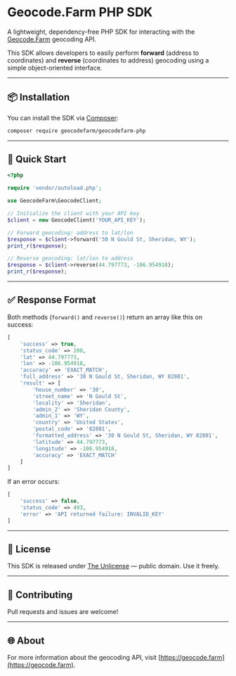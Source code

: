 # Geocode.Farm PHP SDK

A lightweight, dependency-free PHP SDK for interacting with the [Geocode.Farm](https://geocode.farm) geocoding API.

This SDK allows developers to easily perform **forward** (address to coordinates) and **reverse** (coordinates to address) geocoding using a simple object-oriented interface.

---

## 📦 Installation

You can install the SDK via [Composer](https://getcomposer.org):

```bash
composer require geocodefarm/geocodefarm-php
```

---

## 🚀 Quick Start

```php
<?php

require 'vendor/autoload.php';

use GeocodeFarm\GeocodeClient;

// Initialize the client with your API key
$client = new GeocodeClient('YOUR_API_KEY');

// Forward geocoding: address to lat/lon
$response = $client->forward('30 N Gould St, Sheridan, WY');
print_r($response);

// Reverse geocoding: lat/lon to address
$response = $client->reverse(44.797773, -106.954918);
print_r($response);
```

---

## ✅ Response Format

Both methods (`forward()` and `reverse()`) return an array like this on success:

```php
[
    'success' => true,
    'status_code' => 200,
    'lat' => 44.797773,
    'lon' => -106.954918,
    'accuracy' => 'EXACT_MATCH',
    'full_address' => '30 N Gould St, Sheridan, WY 82801',
    'result' => [
        'house_number' => '30',
        'street_name' => 'N Gould St',
        'locality' => 'Sheridan',
        'admin_2' => 'Sheridan County',
        'admin_1' => 'WY',
        'country' => 'United States',
        'postal_code' => '82801',
        'formatted_address' => '30 N Gould St, Sheridan, WY 82801',
        'latitude' => 44.797773,
        'longitude' => -106.954918,
        'accuracy' => 'EXACT_MATCH'
    ]
]
```

If an error occurs:

```php
[
    'success' => false,
    'status_code' => 403,
    'error' => 'API returned failure: INVALID_KEY'
]
```

---

## 📝 License

This SDK is released under [The Unlicense](https://unlicense.org/) — public domain. Use it freely.

---

## 🤝 Contributing

Pull requests and issues are welcome!

---

## 🌐 About

For more information about the geocoding API, visit [https://geocode.farm](https://geocode.farm).
